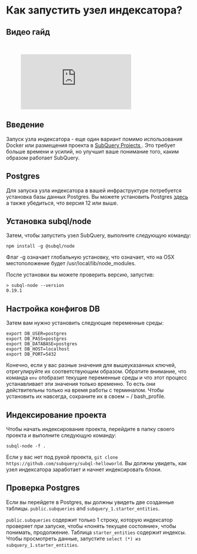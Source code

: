 # Как запустить узел индексатора?

## Видео гайд

<br/>
<figure class="video_container">
  <iframe src="https://www.youtube.com/embed/QfNsR12ItnA" frameborder="0" allowfullscreen="true"></iframe>
</figure>

## Введение

Запуск узла индексатора - еще один вариант помимо использования Docker или размещения проекта в [ SubQuery Projects ](https://project.subquery.network/). Это требует больше времени и усилий, но улучшит ваше понимание того, каким образом работает SubQuery.

## Postgres

Для запуска узла индексатора в вашей инфраструктуре потребуется установка базы данных Postgres. Вы можете установить Postgres [ здесь ](https://www.postgresql.org/download/) а также убедиться, что версия 12 или выше.

## Установка subql/node

Затем, чтобы запустить узел SubQuery, выполните следующую команду:

```shell
npm install -g @subql/node
```

Флаг -g означает глобальную установку, что означает, что на OSX местоположение будет /usr/local/lib/node_modules.

После установки вы можете проверить версию, запустив:

```shell
> subql-node --version
0.19.1
```

## Настройка конфигов DB

Затем вам нужно установить следующие переменные среды:

```shell
export DB_USER=postgres
export DB_PASS=postgres
export DB_DATABASE=postgres
export DB_HOST=localhost
export DB_PORT=5432
```

Конечно, если у вас разные значения для вышеуказанных ключей, отрегулируйте их соответствующим образом. Обратите внимание, что команда `env` отобразит текущие переменные среды и что этот процесс устанавливает эти значения только временно. То есть они действительны только на время работы с терминалом. Чтобы установить их навсегда, сохраните их в своем ~ / bash_profile.

## Индексирование проекта

Чтобы начать индексирование проекта, перейдите в папку своего проекта и выполните следующую команду:

```shell
subql-node -f .
```

Если у вас нет под рукой проекта, `git clone https://github.com/subquery/subql-helloworld`. Вы должны увидеть, как узел индексатора заработает и начнет индексировать блоки.

## Проверка Postgres

Если вы перейдете в Postgres, вы должны увидеть две созданные таблицы. `public.subqueries` and `subquery_1.starter_entities`.

`public.subqueries` содержит только 1 строку, которую индексатор проверяет при запуске, чтобы «понять текущее состояние», чтобы понимать, продолжение. Таблица `starter_entities` содержит индексы. Чтобы просмотреть данные, запустите `select (*) из subquery_1.starter_entities`.

